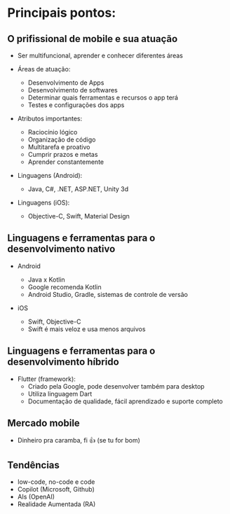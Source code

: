 # Principais pontos:

## O prifissional de mobile e sua atuação
- Ser multifuncional, aprender e conhecer diferentes áreas
- Áreas de atuação:
  - Desenvolvimento de Apps
  - Desenvolvimento de softwares
  - Determinar quais ferramentas e recursos o app terá
  - Testes e configurações dos apps

- Atributos importantes:
  - Raciocínio lógico
  - Organização de código
  - Multitarefa e proativo
  - Cumprir prazos e metas
  - Aprender constantemente
  
- Linguagens (Android):
  - Java, C#, .NET, ASP.NET, Unity 3d
- Linguagens (iOS):
  - Objective-C, Swift, Material Design
  
## Linguagens e ferramentas para o desenvolvimento nativo
- Android
  - Java x Kotlin
  - Google recomenda Kotlin
  - Android Studio, Gradle, sistemas de controle de versão

- iOS
  - Swift, Objective-C
  - Swift é mais veloz e usa menos arquivos

## Linguagens e ferramentas para o desenvolvimento híbrido
- Flutter (framework): 
  - Criado pela Google, pode desenvolver também para desktop
  - Utiliza linguagem Dart
  - Documentação de qualidade, fácil aprendizado e suporte completo
  
## Mercado mobile
- Dinheiro pra caramba, fi 👍 (se tu for bom)

## Tendências
- low-code, no-code e code
- Copilot (Microsoft, Github)
- AIs (OpenAI)
- Realidade Aumentada (RA)

